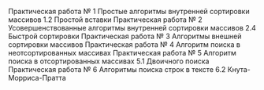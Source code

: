Практическая работа № 1 Простые алгоритмы внутренней сортировки массивов 1.2 Простой вставки
Практическая работа № 2 Усовершенствованные алгоритмы внутренней сортировки массивов 2.4 Быстрой сортировки
Практическая работа № 3 Алгоритмы внешней сортировки массивов
Практическая работа № 4 Алгоритм поиска в неотсортированных массивах
Практическая работа № 5 Алгоритм поиска в отсортированных массивах 5.1 Двоичного поиска
Практическая работа № 6 Алгоритмы поиска строк в тексте 6.2 Кнута-Морриса-Пратта
